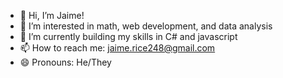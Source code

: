 - 👋 Hi, I’m Jaime!
- 👀 I’m interested in math, web development, and data analysis
- 🌱 I’m currently building my skills in C# and javascript
- 📫 How to reach me: jaime.rice248@gmail.com
- :smile: Pronouns: He/They
<!--- 
- 💞️ I’m looking to collaborate on ... 
--->

<!---
jrice248/jrice248 is a ✨ special ✨ repository because its `README.md` (this file) appears on your GitHub profile.
You can click the Preview link to take a look at your changes.
--->
